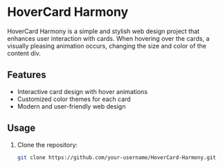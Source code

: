 # HoverCard Harmony

HoverCard Harmony is a simple and stylish web design project that enhances user interaction with cards. When hovering over the cards, a visually pleasing animation occurs, changing the size and color of the content div.

## Features

- Interactive card design with hover animations
- Customized color themes for each card
- Modern and user-friendly web design

## Usage

1. Clone the repository:

   ```bash
   git clone https://github.com/your-username/HoverCard-Harmony.git
